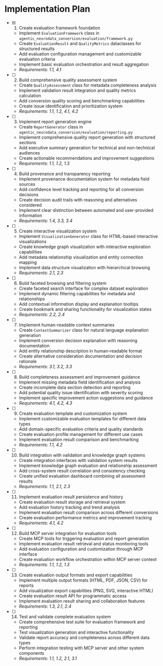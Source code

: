 # Implementation Plan

- [x] 1. Create evaluation framework foundation
  - Implement `EvaluationFramework` class in
    `agentic_neurodata_conversion/evaluation/framework.py`
  - Create `EvaluationResult` and `QualityMetrics` dataclasses for structured
    results
  - Add evaluation configuration management and customizable evaluation criteria
  - Implement basic evaluation orchestration and result aggregation
  - _Requirements: 1.1, 4.1_

- [ ] 2. Build comprehensive quality assessment system
  - Create `QualityAssessment` class for metadata completeness analysis
  - Implement validation result integration and quality metrics calculation
  - Add conversion quality scoring and benchmarking capabilities
  - Create issue identification and prioritization system
  - _Requirements: 1.1, 1.2, 4.1, 4.2_

- [ ] 3. Implement report generation engine
  - Create `ReportGenerator` class in
    `agentic_neurodata_conversion/evaluation/reporting.py`
  - Implement comprehensive quality report generation with structured sections
  - Add executive summary generation for technical and non-technical audiences
  - Create actionable recommendations and improvement suggestions
  - _Requirements: 1.1, 1.2, 1.3_

- [ ] 4. Build provenance and transparency reporting
  - Implement provenance documentation system for metadata field sources
  - Add confidence level tracking and reporting for all conversion decisions
  - Create decision audit trails with reasoning and alternatives considered
  - Implement clear distinction between automated and user-provided information
  - _Requirements: 1.4, 3.3, 3.4_

- [ ] 5. Create interactive visualization system
  - Implement `VisualizationGenerator` class for HTML-based interactive
    visualizations
  - Create knowledge graph visualization with interactive exploration
    capabilities
  - Add metadata relationship visualization and entity connection mapping
  - Implement data structure visualization with hierarchical browsing
  - _Requirements: 2.1, 2.3_

- [ ] 6. Build faceted browsing and filtering system
  - Create faceted search interface for complex dataset exploration
  - Implement dynamic filtering capabilities for metadata and relationships
  - Add contextual information display and explanation tooltips
  - Create bookmark and sharing functionality for visualization states
  - _Requirements: 2.2, 2.4_

- [ ] 7. Implement human-readable context summaries
  - Create `ContextSummarizer` class for natural language explanation generation
  - Implement conversion decision explanation with reasoning documentation
  - Add entity relationship description in human-readable format
  - Create alternative consideration documentation and decision rationale
  - _Requirements: 3.1, 3.2, 3.3_

- [ ] 8. Build completeness assessment and improvement guidance
  - Implement missing metadata field identification and analysis
  - Create incomplete data section detection and reporting
  - Add potential quality issue identification with severity scoring
  - Implement specific improvement action suggestions and guidance
  - _Requirements: 4.1, 4.2, 4.3_

- [ ] 9. Create evaluation template and customization system
  - Implement customizable evaluation templates for different data types
  - Add domain-specific evaluation criteria and quality standards
  - Create evaluation profile management for different use cases
  - Implement evaluation result comparison and benchmarking
  - _Requirements: 1.1, 4.2_

- [ ] 10. Build integration with validation and knowledge graph systems
  - Create integration interfaces with validation system results
  - Implement knowledge graph evaluation and relationship assessment
  - Add cross-system result correlation and consistency checking
  - Create unified evaluation dashboard combining all assessment results
  - _Requirements: 1.1, 2.1, 2.3_

- [ ] 11. Implement evaluation result persistence and history
  - Create evaluation result storage and retrieval system
  - Add evaluation history tracking and trend analysis
  - Implement evaluation result comparison across different conversions
  - Create evaluation performance metrics and improvement tracking
  - _Requirements: 4.1, 4.2_

- [ ] 12. Build MCP server integration for evaluation tools
  - Create MCP tools for triggering evaluation and report generation
  - Implement evaluation result retrieval and status monitoring tools
  - Add evaluation configuration and customization through MCP interface
  - Create evaluation workflow orchestration within MCP server context
  - _Requirements: 1.1, 1.2, 1.3_

- [ ] 13. Create evaluation output formats and export capabilities
  - Implement multiple output formats (HTML, PDF, JSON, CSV) for reports
  - Add visualization export capabilities (PNG, SVG, interactive HTML)
  - Create evaluation result API for programmatic access
  - Implement evaluation result sharing and collaboration features
  - _Requirements: 1.3, 2.1, 2.4_

- [ ] 14. Test and validate complete evaluation system
  - Create comprehensive test suite for evaluation framework and reporting
  - Test visualization generation and interactive functionality
  - Validate report accuracy and completeness across different data types
  - Perform integration testing with MCP server and other system components
  - _Requirements: 1.1, 1.2, 2.1, 3.1_
